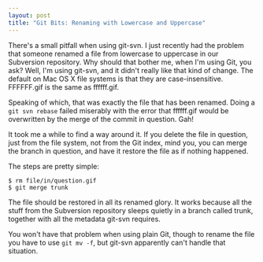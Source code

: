 ```yaml
---
layout: post
title: "Git Bits: Renaming with Lowercase and Uppercase"
---
```

There's a small pitfall when using git-svn. I just recently had the problem that someone renamed a file from lowercase to uppercase in our Subversion repository. Why should that bother me, when I'm using Git, you ask? Well, I'm using git-svn, and it didn't really like that kind of change. The default on Mac OS X file systems is that they are case-insensitive. FFFFFF.gif is the same as ffffff.gif.

Speaking of which, that was exactly the file that has been renamed. Doing a `git svn rebase` failed miserably with the error that ffffff.gif would be overwritten by the merge of the commit in question. Gah!

It took me a while to find a way around it. If you delete the file in question, just from the file system, not from the Git index, mind you, you can merge the branch in question, and have it restore the file as if nothing happened.

The steps are pretty simple:

    $ rm file/in/question.gif
    $ git merge trunk

The file should be restored in all its renamed glory. It works because all the stuff from the Subversion repository sleeps quietly in a branch called trunk, together with all the metadata git-svn requires.

You won't have that problem when using plain Git, though to rename the file you have to use `git mv -f`, but git-svn apparently can't handle that situation.